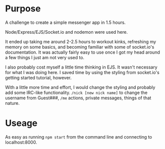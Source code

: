 # Purpose

A challenge to create a simple messenger app in 1.5 hours. 

Node/Express/EJS/Socket.io and nodemon were used here.

It ended up taking me around 2-2.5 hours to workout kinks, refreshing my memory on some basics, and becoming familiar with some of socket.io's documentation. It was actually fairly easy to use once I got my head around a few things I just am not very used to.

I also probably cost myself a little time thinking in EJS. It wasn't necessary for what I was doing here. I saved time by using the styling from socket.io's getting started tutorial, however.

With a little more time and effort, I would change the styling and probably add some IRC-like functionality. `/nick [new nick name]` to change the username from Guest###, `/me` actions, private messages, things of that nature.

# Useage

As easy as running `npm start` from the command line and connecting to localhost:8000.
